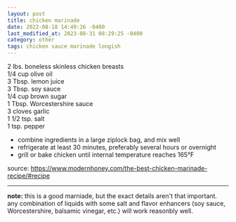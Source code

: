 ```yaml
---
layout: post
title: chicken marinade
date: 2022-08-18 14:49:26 -0400
last_modified_at: 2023-08-31 08:29:25 -0400
category: other
tags: chicken sauce marinade longish
---
```


2 lbs. boneless skinless chicken breasts  
1/4 cup olive oil  
3 Tbsp. lemon juice  
3 Tbsp. soy sauce  
1/4 cup brown sugar  
1 Tbsp. Worcestershire sauce  
3 cloves garlic  
1 1/2 tsp. salt  
1 tsp. pepper  
* combine ingredients in a large ziplock bag, and mix well
* refrigerate at least 30 minutes, preferably several hours or overnight
* grill or bake chicken until internal temperature reaches 165°F

source: <https://www.modernhoney.com/the-best-chicken-marinade-recipe/#recipe>

---

**note:** this is a good marniade, but the exact details aren't that important. any combination
of liquids with some salt and flavor enhancers (soy sauce, Worcestershire, balsamic vinegar, etc.)
will work reasonbly well.
